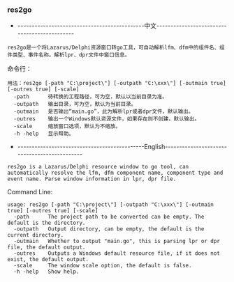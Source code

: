 ### res2go  

* ---------------------------------------------中文---------------------------------------------  

`res2go是一个将Lazarus/Delphi资源窗口转go工具，可自动解析lfm、dfm中的组件名、组件类型、事件名称。解析lpr、dpr文件中窗口信息。`  

命令行：  
```
用法：res2go [-path "C:\project\"] [-outpath "C:\xxx\"] [-outmain true] [-outres true] [-scale]
  -path      待转换的工程路径，可为空，默认以当前目录为准。
  -outpath   输出目录，可为空，默认为当前目录。
  -outmain   是否输出“main.go”，此为解析lpr或者dpr文件，默认输出。
  -outres    输出一个Windows默认资源文件，如果存在则不创建，默认输出。
  -scale     缩放窗口选项，默认为不缩放。
  -h -help   显示帮助。
```


* ---------------------------------------------English---------------------------------------------  

`res2go is a Lazarus/Delphi resource window to go tool, can automatically resolve the lfm, dfm component name, component type and event name. Parse window information in lpr, dpr file.`   


Command Line:  
```
usage: res2go [-path "C:\project\"] [-outpath "C:\xxx\"] [-outmain true] [-outres true] [-scale]
  -path      The project path to be converted can be empty. The default is the directory.
  -outpath   Output directory, can be empty, the default is the current directory.
  -outmain   Whether to output "main.go", this is parsing lpr or dpr file, the default output.
  -outres    Outputs a Windows default resource file, if it does not exist, the default output.
  -scale     The window scale option, the default is false.
  -h -help   Show help.
```